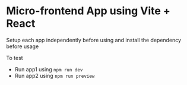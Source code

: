 # Micro-frontend App using Vite + React

Setup each app independently before using and install the dependency before usage

To test

- Run app1 using `npm run dev`
- Run app2 using  `npm run preview`